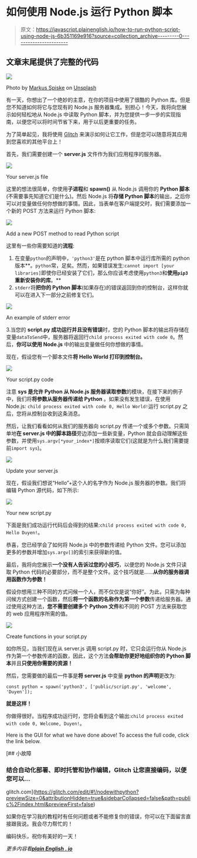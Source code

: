 # 如何使用 Node.js 运行 Python 脚本

> 原文：<https://javascript.plainenglish.io/how-to-run-python-script-using-node-js-6b351169e916?source=collection_archive---------0----------------------->

## 文章末尾提供了完整的代码

![](img/8a065db64c65df4145cff3e0e024b3e7.png)

Photo by [Markus Spiske](https://unsplash.com/@markusspiske?utm_source=medium&utm_medium=referral) on [Unsplash](https://unsplash.com?utm_source=medium&utm_medium=referral)

有一天，你想出了一个绝妙的主意，在你的项目中使用了很酷的 Python 库。但是您不知道如何将它与您现有的 Node.js 服务器集成。别担心！今天，我将向您展示如何轻松地从 Node.js 中读取 Python 脚本，并为您提供一步一步的实现指南，以便您可以将时间节省下来，用于以后更重要的任务。

为了简单起见，我将使用 [Glitch](http://glitch.com) 来演示如何让它工作，但是您可以随意将其应用到您喜欢的其他平台上！

首先，我们需要创建一个 **server.js** 文件作为我们应用程序的服务器。

![](img/b368f63a4e7710a450124b27f1115ed5.png)

Your server.js file

这里的想法很简单，你使用**子进程**和 **spawn()** 从 Node.js 调用你的 **Python 脚本**(不需要事先知道它们是什么)。然后 Node.js 将**存储 Python 脚本**的输出，之后你可以对变量做任何你想做的事情。因此，当表单在客户端提交时，我们需要添加一个新的 POST 方法来运行 Python 脚本:

![](img/fa67c11e705f3a8351fa5ef0367ac68e.png)

Add a new POST method to read Python script

这里有一些你需要知道的**流程**:

1.  在变量`python`的声明中，`'python3'`是在 python 脚本中运行库所需的 python 版本**。`python`常，足矣。然而，如果错误发生:`cannot import [your libraries]`即使你已经安装了它们，那么你应该考虑使用`python3`和**使用`pip3`重新安装你的库**。**
2.  `stderr`将**把你的 Python 脚本**(如果存在)的错误返回到你的控制台，这样你就可以在进入下一部分之前修复它们。

![](img/069f50ed4bd4472381632ffff720f004.png)

An example of stderr error

3.当您的 **script.py 成功运行并且没有错误**时，您的 Python 脚本的输出将存储在变量`dataToSend`中，服务器将返回行`child process exited with code 0`。然后，**你可以使用 Node.js** 中的输出变量做任何你想做的事情。

现在，假设您有一个脚本文件**将 Hello World 打印到控制台。**

![](img/43e3900d33e8ea64312fa37c0b4bf012.png)

Your script.py code

注意 **sys 是允许 Python 从 Node.js 服务器读取参数**的模块，在接下来的例子中，我们将**将参数从服务器传递给 Python** 。如果没有发生错误，在使用 Node.js: `child process exited with code 0, Hello World!`运行 script.py 之后，您将从控制台收到这条消息。

然后，让我们看看如何从我们的服务器向 script.py 传递一个或多个参数。只需简单地**在 server.js 中的脚本路径**旁边添加一些新变量，Python 就会自动理解这些参数，并使用`sys.argv[*your_index*]`按顺序读取它们(这就是为什么我们需要提前`import sys`)。

![](img/6ee369baaa868d7555b9b7c9d953fa80.png)

Update your server.js

现在，假设我们想说“Hello”+这个人的名字作为 Node.js 服务器的参数。我们将编辑 Python 源代码，如下所示:

![](img/9391124ff83e9f721d78f286ac14044c.png)

Your new script.py

下面是我们成功运行代码后会得到的结果:`child process exited with code 0, Hello Duyen!`。

恭喜，您已经学会了如何将 Node.js 中的参数传递给 Python 文件。您可以添加更多的参数并增加`sys.argv[]`的索引来获得新的值。

最后，我将向您展示**一个没有人告诉过您的小技巧**，以便您的 Node.js 文件只读取 Python 代码的必要部分，而不是整个文件。这个技巧就是……**从你的服务器调用函数作为参数！**

假设你想用三种不同的方式问候一个人，而不仅仅是说“你好”。为此，只需为每种问候方式创建一个函数，然后**将一个函数的名称作为第一个参数**传递给服务器。通过使用这种方法，**您不需要创建多个 Python 文件**和不同的 POST 方法来获取您的 web 应用程序所需的值。

![](img/36748b21d47576fff2d69dbf96d829cc.png)

Create functions in your script.py

如你所见，当我们现在从 server.js 调用 script.py 时，它只会运行你从 Node.js 作为第一个参数传递的函数，因此，这个方法**会帮助你更好地组织你的 Python 脚本**并且**只使用你需要的资源！**

然后，您需要做的最后一件事是**将 server.js** 中变量 **python 的声明**更改为:

`const python = spawn('python3', ['public/script.py', 'welcome', 'Duyen']);`

**就是这样！**

你做得很好。当程序成功运行时，您将会看到这个输出:`child process exited with code 0, Welcome, Duyen!`。

Here is the GUI for what we have done above! To access the full code, click the link below.

[](https://glitch.com/edit/#!/nodewithpython?previewSize=0&attributionHidden=true&sidebarCollapsed=false&path=public%2Findex.html&previewFirst=false) [## 小故障

### 结合自动化部署、即时托管和协作编辑，Glitch 让您直接编码，以便您可以…

glitch.com](https://glitch.com/edit/#!/nodewithpython?previewSize=0&attributionHidden=true&sidebarCollapsed=false&path=public%2Findex.html&previewFirst=false) 

如果你在学习我的教程时有任何问题或者不能修复你的错误，你可以在下面留言直接跟我说。我会尽力帮忙的！

编码快乐，祝你有美好的一天！

*更多内容看*[***plain English . io***](http://plainenglish.io/)